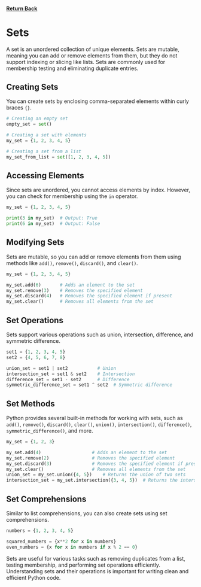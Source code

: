 #### [Return Back](../../python_for_testers.md)

# Sets

A set is an unordered collection of unique elements. Sets are mutable, meaning you can add or remove elements from them, but they do not support indexing or slicing like lists. Sets are commonly used for membership testing and eliminating duplicate entries.

## Creating Sets

You can create sets by enclosing comma-separated elements within curly braces `{}`.

```python
# Creating an empty set
empty_set = set()

# Creating a set with elements
my_set = {1, 2, 3, 4, 5}

# Creating a set from a list
my_set_from_list = set([1, 2, 3, 4, 5])
```

## Accessing Elements

Since sets are unordered, you cannot access elements by index. However, you can check for membership using the `in` operator.

```python
my_set = {1, 2, 3, 4, 5}

print(3 in my_set)  # Output: True
print(6 in my_set)  # Output: False
```

## Modifying Sets

Sets are mutable, so you can add or remove elements from them using methods like `add()`, `remove()`, `discard()`, and `clear()`.

```python
my_set = {1, 2, 3, 4, 5}

my_set.add(6)       # Adds an element to the set
my_set.remove(3)    # Removes the specified element
my_set.discard(4)   # Removes the specified element if present
my_set.clear()      # Removes all elements from the set
```

## Set Operations

Sets support various operations such as union, intersection, difference, and symmetric difference.

```python
set1 = {1, 2, 3, 4, 5}
set2 = {4, 5, 6, 7, 8}

union_set = set1 | set2           # Union
intersection_set = set1 & set2    # Intersection
difference_set = set1 - set2      # Difference
symmetric_difference_set = set1 ^ set2  # Symmetric difference
```

## Set Methods

Python provides several built-in methods for working with sets, such as `add()`, `remove()`, `discard()`, `clear()`, `union()`, `intersection()`, `difference()`, `symmetric_difference()`, and more.

```python
my_set = {1, 2, 3}

my_set.add(4)                   # Adds an element to the set
my_set.remove(2)                # Removes the specified element
my_set.discard(3)               # Removes the specified element if present
my_set.clear()                  # Removes all elements from the set
union_set = my_set.union({4, 5})    # Returns the union of two sets
intersection_set = my_set.intersection({3, 4, 5})  # Returns the intersection of two sets
```

## Set Comprehensions

Similar to list comprehensions, you can also create sets using set comprehensions.

```python
numbers = {1, 2, 3, 4, 5}

squared_numbers = {x**2 for x in numbers}
even_numbers = {x for x in numbers if x % 2 == 0}
```

Sets are useful for various tasks such as removing duplicates from a list, testing membership, and performing set operations efficiently. Understanding sets and their operations is important for writing clean and efficient Python code.
